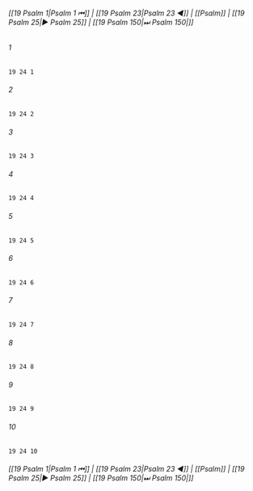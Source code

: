
###### [[19 Psalm 1|Psalm 1 ⏮]] | [[19 Psalm 23|Psalm 23 ◀]] | [[Psalm]] | [[19 Psalm 25|▶ Psalm 25]] | [[19 Psalm 150|⏭ Psalm 150|]]

###### 1
``` verse
19 24 1 
```
###### 2
``` verse
19 24 2 
```
###### 3
``` verse
19 24 3 
```
###### 4
``` verse
19 24 4 
```
###### 5
``` verse
19 24 5 
```
###### 6
``` verse
19 24 6 
```
###### 7
``` verse
19 24 7 
```
###### 8
``` verse
19 24 8 
```
###### 9
``` verse
19 24 9 
```
###### 10
``` verse
19 24 10 
```

###### [[19 Psalm 1|Psalm 1 ⏮]] | [[19 Psalm 23|Psalm 23 ◀]] | [[Psalm]] | [[19 Psalm 25|▶ Psalm 25]] | [[19 Psalm 150|⏭ Psalm 150|]]

